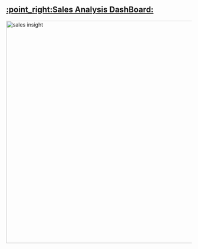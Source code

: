 <h2><a  href="https://app.powerbi.com/groups/f2a720ab-ece6-4f15-bf6b-c892d9d72852/reports/956025e6-1629-44c1-95dc-5c842aada3b4/ReportSection?redirectedFromSignup=1">	:point_right:Sales Analysis DashBoard:</a></h2>
<img width="603" alt="sales insight" src="https://user-images.githubusercontent.com/98146902/209581133-029034ec-b55a-493f-a075-cab39e11790e.PNG">

